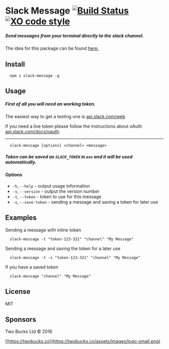 # Slack Message [![Build Status](https://travis-ci.org/twobucks/slack-message.svg?branch=master)](https://travis-ci.org/twobucks/slack-message) [![XO code style](https://img.shields.io/badge/code_style-XO-5ed9c7.svg)](https://github.com/sindresorhus/xo)


##### Send messages from your terminal directly to the slack channel.
The idea for this package can be found [here.](https://github.com/mikaelbr/open-source-ideas/issues/2)

## Install
```
  npm i slack-message -g
```

## Usage
#####  First of all you will need an working token.
The easiest way to get a testing one is [api.slack.com/web](https://api.slack.com/web)

If you need a live token please follow the instructions about oAuth [api.slack.com/docs/oauth](https://api.slack.com/docs/oauth).

___

```
  slack-message [options] <channel> <message>
```
##### Token can be saved as `SLACK_TOKEN` in `env` and it will be used automatically.
#### Options
* `-h`, `--help` - output usage information
* `-v`, `--version` - output the version number
* `-t`, `--token` - token to use for this message
* `-s`, `--save-token` - sending a message and saving a token for later use

## Examples

Sending a message with inline token

```
  slack-message -t "token-123-321" "channel" "My Message"
```

Sending a message and saving the token for a later use
```
  slack-message -t -s "token-123-321" "channel" "My Message"
```

If you have a saved token
```
  slack-message "channel" "My Message"
```


## License

MIT

## Sponsors

Two Bucks Ltd © 2016

<a href="https://twobucks.co">
![https://twobucks.co](https://twobucks.co/assets/images/logo-small.png)
</a>
